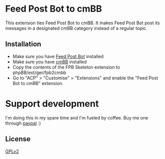 # Feed Post Bot to cmBB

This extension ties Feed Post Bot to cmBB. It makes Feed Post Bot post its messages in a designated cmBB category instead of a regular topic.


## Installation

* Make sure you have [Feed Post Bot](https://www.phpbb.com/customise/db/extension/feedpostbot/) installed
* Make sure you have [cmBB](https://www.phpbb.com/customise/db/extension/cmBB/) installed
* Copy the contents of the FPB Skeleton extension to phpBB/ext/ger/fpb2cmbb
* Go to "ACP" > "Customise" > "Extensions" and enable the "Feed Post Bot to cmBB" extension.

# Support development
I'm doing this in my spare time and I'm fueled by coffee. Buy me one through [paypal](https://www.paypal.com/cgi-bin/webscr?cmd=_s-xclick&hosted_button_id=2YBSSF68LXBAN) :)

## License

[GPLv2](license.txt)
